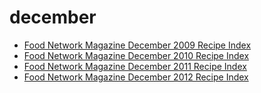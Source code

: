 # december

 * [Food Network Magazine December 2009 Recipe Index](../index/f/food-network-magazine-december-2009-recipe-index.json)
 * [Food Network Magazine December 2010 Recipe Index](../index/f/food-network-magazine-december-2010-recipe-index.json)
 * [Food Network Magazine December 2011 Recipe Index](../index/f/food-network-magazine-december-2011-recipe-index.json)
 * [Food Network Magazine December 2012 Recipe Index](../index/f/food-network-magazine-december-2012-recipe-index.json)
